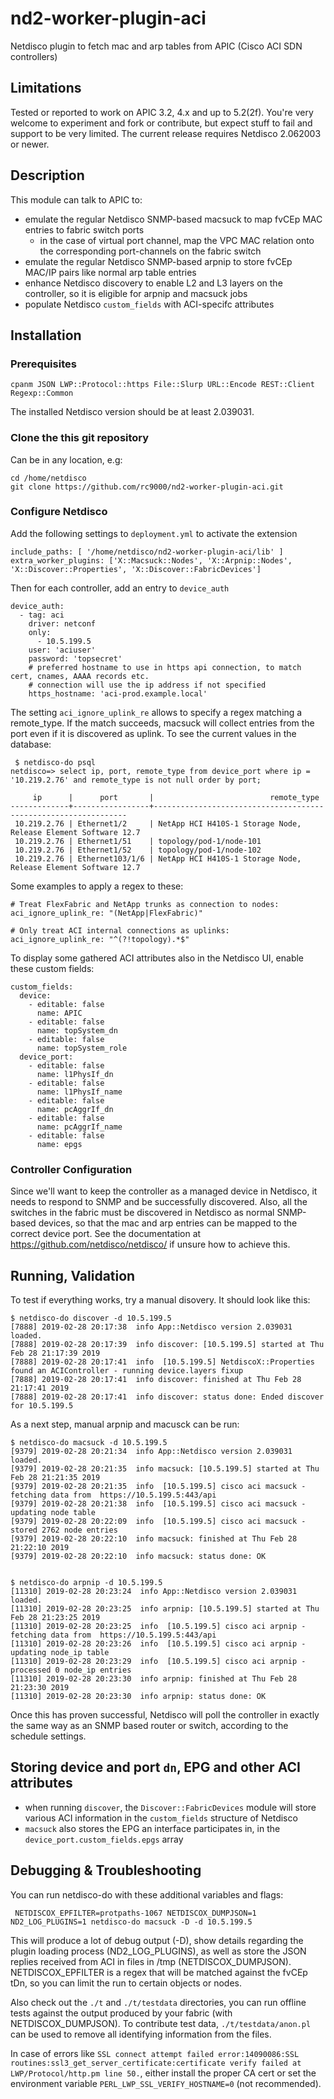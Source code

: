 # nd2-worker-plugin-aci

Netdisco plugin to fetch mac and arp tables from APIC (Cisco ACI SDN controllers)

## Limitations

Tested or reported to work on APIC 3.2, 4.x and up to 5.2(2f). You're very welcome to experiment and fork or contribute, but expect stuff to fail and support to be very limited. The current release requires Netdisco 2.062003 or newer.

## Description

This module can talk to APIC to:

* emulate the regular Netdisco SNMP-based macsuck to map fvCEp MAC entries to fabric switch ports
  * in the case of virtual port channel, map the VPC MAC relation onto the corresponding port-channels on the fabric switch
* emulate the regular Netdisco SNMP-based arpnip to store fvCEp MAC/IP pairs like normal arp table entries  
* enhance Netdisco discovery to enable L2 and L3 layers on the controller, so it is eligible for arpnip and macsuck jobs
* populate Netdisco `custom_fields` with ACI-specifc attributes

## Installation

### Prerequisites

    cpanm JSON LWP::Protocol::https File::Slurp URL::Encode REST::Client Regexp::Common

The installed Netdisco version should be at least 2.039031.

### Clone the this git repository

Can be in any location, e.g: 

    cd /home/netdisco 
    git clone https://github.com/rc9000/nd2-worker-plugin-aci.git

### Configure Netdisco

Add the following settings to `deployment.yml` to activate the extension

    include_paths: [ '/home/netdisco/nd2-worker-plugin-aci/lib' ]
    extra_worker_plugins: ['X::Macsuck::Nodes', 'X::Arpnip::Nodes', 'X::Discover::Properties', 'X::Discover::FabricDevices']

Then for each controller, add an entry to `device_auth` 

    device_auth:
      - tag: aci
        driver: netconf
        only:
          - 10.5.199.5 
        user: 'aciuser'
        password: 'topsecret'
        # preferred hostname to use in https api connection, to match cert, cnames, AAAA records etc.
        # connection will use the ip address if not specified
        https_hostname: 'aci-prod.example.local'

The setting `aci_ignore_uplink_re` allows to specify a regex matching a remote_type. If the match succeeds, macsuck will collect entries from the port even if it is discovered as uplink. To see the current values in the database:

     $ netdisco-do psql
    netdisco=> select ip, port, remote_type from device_port where ip =  '10.219.2.76' and remote_type is not null order by port;
    
         ip      |      port       |                          remote_type
    -------------+-----------------+----------------------------------------------------------------
     10.219.2.76 | Ethernet1/2     | NetApp HCI H410S-1 Storage Node, Release Element Software 12.7
     10.219.2.76 | Ethernet1/51    | topology/pod-1/node-101
     10.219.2.76 | Ethernet1/52    | topology/pod-1/node-102
     10.219.2.76 | Ethernet103/1/6 | NetApp HCI H410S-1 Storage Node, Release Element Software 12.7

Some examples to apply a regex to these:

```
# Treat FlexFabric and NetApp trunks as connection to nodes:
aci_ignore_uplink_re: "(NetApp|FlexFabric)"

# Only treat ACI internal connections as uplinks:
aci_ignore_uplink_re: "^(?!topology).*$"

````

To display some gathered ACI attributes also in the Netdisco UI, enable these custom fields:

    custom_fields:
      device:
        - editable: false
          name: APIC
        - editable: false
          name: topSystem_dn
        - editable: false
          name: topSystem_role
      device_port:
        - editable: false
          name: l1PhysIf_dn
        - editable: false
          name: l1PhysIf_name
        - editable: false
          name: pcAggrIf_dn
        - editable: false
          name: pcAggrIf_name
        - editable: false
          name: epgs
    

### Controller Configuration

Since we'll want to keep the controller as a managed device in Netdisco, it needs to respond to SNMP and be successfully discovered. Also, all the switches in the fabric must be discovered in Netdisco as normal SNMP-based devices, so that the mac and arp entries can be mapped to the correct device port. See the documentation at https://github.com/netdisco/netdisco/ if unsure how to achieve this. 

## Running, Validation 

To test if everything works, try a manual disovery. It should look like this:

    $ netdisco-do discover -d 10.5.199.5
    [7888] 2019-02-28 20:17:38  info App::Netdisco version 2.039031 loaded.
    [7888] 2019-02-28 20:17:39  info discover: [10.5.199.5] started at Thu Feb 28 21:17:39 2019
    [7888] 2019-02-28 20:17:41  info  [10.5.199.5] NetdiscoX::Properties found an ACIController - running device.layers fixup
    [7888] 2019-02-28 20:17:41  info discover: finished at Thu Feb 28 21:17:41 2019
    [7888] 2019-02-28 20:17:41  info discover: status done: Ended discover for 10.5.199.5

As a next step, manual arpnip and macusck can be run:

    $ netdisco-do macsuck -d 10.5.199.5
    [9379] 2019-02-28 20:21:34  info App::Netdisco version 2.039031 loaded.
    [9379] 2019-02-28 20:21:35  info macsuck: [10.5.199.5] started at Thu Feb 28 21:21:35 2019
    [9379] 2019-02-28 20:21:35  info  [10.5.199.5] cisco aci macsuck - fetching data from  https://10.5.199.5:443/api
    [9379] 2019-02-28 20:21:38  info  [10.5.199.5] cisco aci macsuck - updating node table
    [9379] 2019-02-28 20:22:09  info  [10.5.199.5] cisco aci macsuck - stored 2762 node entries
    [9379] 2019-02-28 20:22:10  info macsuck: finished at Thu Feb 28 21:22:10 2019
    [9379] 2019-02-28 20:22:10  info macsuck: status done: OK


    $ netdisco-do arpnip -d 10.5.199.5
    [11310] 2019-02-28 20:23:24  info App::Netdisco version 2.039031 loaded.
    [11310] 2019-02-28 20:23:25  info arpnip: [10.5.199.5] started at Thu Feb 28 21:23:25 2019
    [11310] 2019-02-28 20:23:25  info  [10.5.199.5] cisco aci arpnip - fetching data from  https://10.5.199.5:443/api
    [11310] 2019-02-28 20:23:26  info  [10.5.199.5] cisco aci arpnip - updating node_ip table
    [11310] 2019-02-28 20:23:29  info  [10.5.199.5] cisco aci arpnip - processed 0 node_ip entries
    [11310] 2019-02-28 20:23:30  info arpnip: finished at Thu Feb 28 21:23:30 2019
    [11310] 2019-02-28 20:23:30  info arpnip: status done: OK

Once this has proven successful, Netdisco will poll the controller in exactly the same way as an SNMP based router or switch, according to the schedule settings.  

## Storing device and port `dn`, EPG and other ACI attributes

 * when running `discover`, the `Discover::FabricDevices` module will store various ACI information in the `custom_fields` structure of Netdisco 
 * `macsuck` also stores the EPG an interface participates in, in the `device_port.custom_fields.epgs` array


## Debugging & Troubleshooting

You can run netdisco-do with these additional variables and flags:

     NETDISCOX_EPFILTER=protpaths-1067 NETDISCOX_DUMPJSON=1 ND2_LOG_PLUGINS=1 netdisco-do macsuck -D -d 10.5.199.5 

This will produce a lot of debug output (-D), show details regarding the plugin loading process (ND2\_LOG\_PLUGINS), as well as store the JSON replies received from ACI in files in /tmp (NETDISCOX\_DUMPJSON). NETDISCOX\_EPFILTER is a regex that will be matched against the fvCEp tDn, so you can limit the run to certain objects or nodes.

Also check out the `./t` and  `./t/testdata` directories, you can run offline tests against the output produced by your fabric (with NETDISCOX\_DUMPJSON). To contribute test data, `./t/testdata/anon.pl` can be used to remove all identifying information from the files.

In case of errors like `SSL connect attempt failed error:14090086:SSL routines:ssl3_get_server_certificate:certificate verify failed at LWP/Protocol/http.pm line 50.`, either install the proper CA cert or set the environment variable `PERL_LWP_SSL_VERIFY_HOSTNAME=0` (not recommended).




